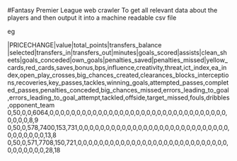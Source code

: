 #Fantasy Premier League web crawler
To get all relevant data about the players and then output it into a machine readable csv file

eg 

|PRICECHANGE|value|total_points|transfers_balance |selected|transfers_in|transfers_out|minutes|goals_scored|assists|clean_sheets|goals_conceded|own_goals|penalties_saved|penalties_missed|yellow_cards,red_cards,saves,bonus,bps,influence,creativity,threat,ict_index,ea_index,open_play_crosses,big_chances_created,clearances_blocks_interceptions,recoveries,key_passes,tackles,winning_goals,attempted_passes,completed_passes,penalties_conceded,big_chances_missed,errors_leading_to_goal,errors_leading_to_goal_attempt,tackled,offside,target_missed,fouls,dribbles,opponent_team
0,50,0,0,6064,0,0,0,0,0,0,0,0,0,0,0,0,0,0,0,0,0,0,0,0,0,0,0,0,0,0,0,0,0,0,0,0,0,0,0,0,0,8,9
0,50,0,578,7400,153,731,0,0,0,0,0,0,0,0,0,0,0,0,0,0,0,0,0,0,0,0,0,0,0,0,0,0,0,0,0,0,0,0,0,0,0,13,8
0,50,0,571,7708,150,721,0,0,0,0,0,0,0,0,0,0,0,0,0,0,0,0,0,0,0,0,0,0,0,0,0,0,0,0,0,0,0,0,0,0,0,28,18
